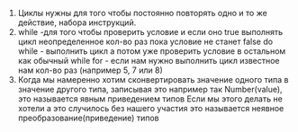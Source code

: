 1. Циклы нужны для того чтобы постоянно повторять одно и то же действие, набора инструкций.
2. while -для того чтобы проверить условие и если оно true выполнять цикл неопределенное кол-во раз пока условие не
   станет false do while - выполнить цикл а потом уже проверить условие в остальном как обычный while for - если нам
   нужно выполнить цикл известное нам кол-во раз (например 5, 7 или 8)
3. Когда мы намеренно хотим  сконвертировать значение одного типа в значение другого типа, записывая это например так
   Number(value), это называется явным приведением типов
Если мы этого делать не хотели а это случилось без нашего участия это называется неявное преобразование(приведение) типов